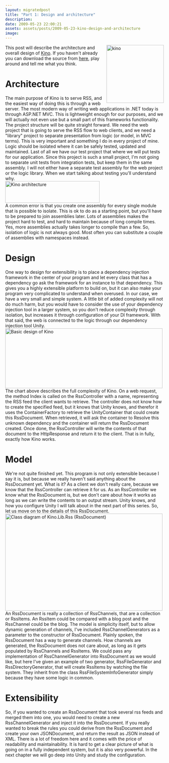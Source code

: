 ```yaml
---
layout: migratedpost
title: "Part 1: Design and architecture"
description:
date: 2009-05-23 22:00:21
assets: assets/posts/2009-05-23-kino-design-and-architecture
image: 
---
```


<p><img class="alignright size-full wp-image-329" style="float: right;" title="kino" src="http://litemedia.info/media/Default/Mint/kino.jpg" alt="kino" width="182" height="184" /><span style="font-weight: normal;"> This post will describe the architecture and overall design of <a href="http://mint.litemedia.se/2009/05/23/kino-everything-to-rss/">Kino</a>. If you haven't already you can download the source from <a title="Kino source code" href="http://mint.litemedia.se/kino/">here</a>, play around and tell me what you think.</span></p>
<h1>Architecture</h1>
<p>The main purpose of Kino is to serve RSS, and the easiest way of doing this is through a web server. The most modern way of writing web applications in .NET today is through ASP.NET MVC. This is lightweight enough for our purposes, and we will actually not even use but a small part of this frameworks functionality.  The project structure will be quite straight forward. We need the web project that is going to serve the RSS flow to web clients, and we need a "library" project to separate presentation from logic (or model, in MVC terms). This is very important and something I do in every project of mine. Logic should be isolated where it can be safely tested, updated and maintained.  Last of all we have our test project that where we will put tests for our application. Since this project is such a small project, I'm not going to separate unit tests from integration tests, but keep them in the same assembly. I will not either have a separate test assembly for the web project or the logic library. When we start talking about testing you'll understand why.  <img class="alignnone size-full wp-image-347" title="Kino architecture" src="http://litemedia.info/media/Default/Mint/kino_architecture1.png" alt="Kino architecture" width="300" height="69" style="margin-right: 100%;" /> A common error is that you create one assembly for every single module that is possible to isolate. This is ok to do as a starting point, but you'll have to be prepared to join assemblies later. Lots of assemblies makes the project hard to test, and hard to maintain because of long compile times. Yes, more assemblies actually takes longer to compile than a few. So, isolation of logic is not always good. Most often you can substitute a couple of assemblies with namespaces instead.</p>
<h1>Design</h1>
<p>One way to design for extensibility is to place a dependency injection framework in the center of your program and let every class that has a dependency go ask the framework for an instance to that dependency. This gives you a highly extensible platform to build on, but it can also make your program very complicated to understand when overused.  In our case, we have a very small and simple system.  A little bit of added complexity will not do much harm, but you would have to consider the use of your dependency injection tool in a larger system, so you don't reduce complexity through isolation, but increases it through configuration of your DI framework.  With that said, the web is connected to the logic through our dependency injection tool Unity.  <img class="size-full" title="Kino design" src="http://litemedia.info/media/Default/Mint/design.png" alt="Basic design of Kino" width="500" height="190" style="margin-right: 100%;" /> The chart above describes the full complexity of Kino. On a web request, the method Index is called on the RssController with a name, representing the RSS feed the client wants to retrieve. The controller does not know how to create the specified feed, but it knows that Unity knows, and therefor it uses the ContainerFactory to retrieve the UnityContainer that could create this RssDocument. When retrieved, it will ask the container to Resolve this unknown dependency and the container will return the RssDocument created. Once done, the RssController will write the contents of that document to the HttpResponse and return it to the client.  That is in fully, exactly how Kino works.</p>
<h1>Model</h1>
<p>We're not quite finished yet. This program is not only extensible because I say it is, but because we really haven't said anything about the RssDocument yet. What is it? As a client we don't really care, because we know that the RssController can retrieve it for us. As an RssController we know what the RssDocument is, but we don't care about how it works as long as we can write the contents to an output stream.  Unity knows, and how you configure Unity I will talk about in the next part of this series. So, let us move on to the details of this RssDocument.  <img class="size-full" title="Class diagram of Kino.Lib.Rss" src="http://litemedia.info/media/Default/Mint/rssclassdiagram.png" alt="Class diagram of Kino.Lib.Rss (RssDocument)" width="500" height="308" style="margin-right: 100%;" /> An RssDocument is really a collection of RssChannels, that are a collection or RssItems. An RssItem could be compared with a blog post and the RssChannel could be the blog. The model is simplicity itself, but to allow dynamic generation of channels, I've included RssChannelGenerators as a parameter to the constructor of RssDocument.  Plainly spoken, the RssDocument has a way to generate channels. How channels are generated, the RssDocument does not care about, as long as it gets populated by RssChannels and RssItems. We could pass any implementation of RssChannelGenerator into RssDocument as we would like, but here I've given an example of two generator, RssFileGenerator and RssDirectoryGenerator, that will create RssItems by watching the file system. They inherit from the class RssFileSystemInfoGenerator simply because they have some logic in common.</p>
<h1>Extensibility</h1>
<p>So, if you wanted to create an RssDocument that took several rss feeds and merged them into one, you would need to create a new RssChannelGenerator and inject it into the RssDocument. If you really wanted to break the rules you could derive from the RssDocument and create your own JSONDocument, and return the result as JSON instead of XML. There is a lot of freedom here and it comes with the price of readability and maintainability. It is hard to get a clear picture of what is going on in a fully independent system, but it is also very powerful.  In the next chapter we will go deep into Unity and study the configuration.</p>

